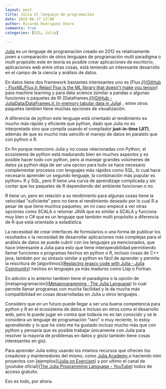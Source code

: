 ```yaml
---
layout: post
title: Julia el lenguaje de programación
date: 2022-06-17 13:00
author: Ricardo Rodriguez Otero
comments: true
categories: [GIS, Julia]

---
```


[Julia](https://julialang.org/) es un lenguaje de programación creado en 2012 es relativamente joven a comparación de otros lenguajes de programación multi paradigma o multi propósito este en teoría es posible crear aplicaciones de escritorio, aplicaciones web entre otras cosas, está teniendo un interesante desarrollo en el campo de la ciencia y análisis de datos.

En datos tiene dos framework bastantes interesantes uno es [Flux.jl]([GitHub - FluxML/Flux.jl: Relax! Flux is the ML library that doesn&#39;t make you tensor](https://github.com/FluxML/Flux.jl))  para machine learning y para data science (similar a pandas o algunas funciones o paquetes de R)  [Dataframes.jl]([GitHub - JuliaData/DataFrames.jl: In-memory tabular data in Julia](https://github.com/JuliaData/DataFrames.jl)) , entre otros paquetes tambien tiene muchas opciones de visualización.

 A diferencia de python este lenguaje está orientado al rendimiento es mucho más rápido y eficiente que python, dado que Julia no es interpretado sino que compila usando el compilador **just-in-time (JIT)**, además de que es mucho más sencillo el manejo de datos en paralelo que con python o R.

En fin porque menciono Julia y no cosas relacionadas con Python, el ecosistema de python está madurando bien en muchos aspectos y es posible hacer todo con python, pero al manejar grandes volúmenes de datos ya python deja de ser una opcion para todo se hace necesario complementar procesos con lenguajes más rápidos como SQL, lo cual hace necesario aprender un segundo lenguaje, la combinación más popular es python+ R y SQL, pero R tiene una curva de aprendizaje complicada y sin contar que los paquetes de R dependiendo del ambiente funcionan o no.

R tiene un, pero en relación a su rendimiento para algunas cosas tiene la velocidad “suficiente” pero no tiene el rendimiento deseado por lo cual R a pesar de que tiene muchos paquetes, en mi caso empecé a ver otras opciones como SCALA o retomar JAVA que es similar a SCALA y funciona muy bien o C# que es un lenguaje que también multi propósito a diferencia de R que está orientado a estadística.

La necesidad de crear interfaces de formularios o una forma de publicar los resultados o la necesidad de desarrollar aplicaciones más complejas para el análisis de datos se puede cubrir con los lenguajes ya mencionados, que hace interesante a Julia para esto que tiene interoperabilidad permitiendo llamar funciones o programas hechos en python o R, incluso cosas de C++ java, también por su sintaxis similar a python es fácil de aprender y permite la rescritura de [algoritmos]([Replacing legacy code with Julia - Julia Community](https://forem.julialang.org/petrkryslucsd/replacing-legacy-code-with-julia-52ff)) hechos en lenguajes ya más maduros como Lisp o Fortran.

En adición a lo anterior tambien tiene el paradigma o la opción de [metaprogramación]([Metaprogramming · The Julia Language](https://docs.julialang.org/en/v1/manual/metaprogramming/)) lo cual permite llamar programas con mucha facilidad y le da mucha más compatibilidad en cosas desarrolladas en Julia u otros lenguajes . 

 Considero que en un futuro puede llegar a ser una buena competencia para python y R en el ecosistema de datos e incluso en otros como el desarrollo web, pero le puede jugar en contra que todavía no es tan conocido y se le considera un lenguaje de programación "raro" o muy reciente, lo estoy aprendiendo y lo que he visto me ha gustado incluso mucho más que con python y pensaría que es posible trabajar únicamente con Julia para resolver la mayoría de problemas en datos y gis(sí también tiene cosas interesantes en gis).

Para  aprender Julia estoy usando los mismos recursos que ofrecen los creadores y mantenedores del mismo, como [Julia Academy ]([JuliaAcademy](https://juliaacademy.com/courses)) o haciendo mini proyectos con [ejemplos]([Julia on Exercism](https://exercism.io/tracks/julia)) y por ultimo el canal de [youtube oficial]([The Julia Programming Language - YouTube](https://www.youtube.com/user/JuliaLanguage/playlists)) todos de acceso gratuito. 

Eso es todo, por ahora. 
